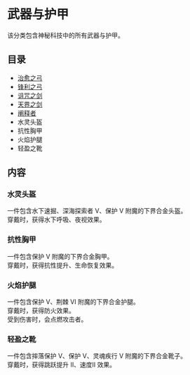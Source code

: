 # 武器与护甲

该分类包含神秘科技中的所有武器与护甲。

## 目录

- [治愈之弓](/Healing-Bow)
- [锋利之弓](/Acri-Arcum)
- [诅咒之剑](/Cursed-Sword)
- [天界之剑](/Celestial-Sword)
- [阐释者](/Elucidator)
- 水灵头盔
- 抗性胸甲
- 火焰护腿
- 轻盈之靴

## 内容

### 水灵头盔

一件包含水下速掘、深海探索者 V、保护 V 附魔的下界合金头盔。  
穿戴时，获得水下呼吸、夜视效果。

### 抗性胸甲

一件包含保护 V 附魔的下界合金胸甲。  
穿戴时，获得抗性提升、生命恢复效果。

### 火焰护腿

一件包含保护 V、荆棘 VI 附魔的下界合金护腿。  
穿戴时，获得防火效果。  
受到伤害时，会点燃攻击者。

### 轻盈之靴

一件包含摔落保护 V、保护 V、灵魂疾行 V 附魔的下界合金靴子。  
穿戴时，获得跳跃提升 II、速度II 效果。
